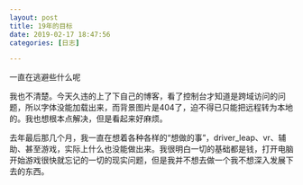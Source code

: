 ```yaml
---
layout: post
title: 19年的目标
date: 2019-02-17 18:47:56
categories: [日志]

---
```

一直在逃避些什么呢

我也不清楚。今天久违的上了下自己的博客，看了控制台才知道是跨域访问的问题，所以字体没能加载出来，而背景图片是404了，迫不得已只能把远程转为本地的。我也想根本点解决，但是看起来好麻烦。

去年最后那几个月，我一直在想着各种各样的“想做的事”，driver_leap、vr、辅助、甚至游戏，实际上什么也没能做出来。我很明白一切的基础都是钱，打开电脑开始游戏很快就忘记的一切的现实问题，但是我并不想去做一个我不想深入发展下去的东西。